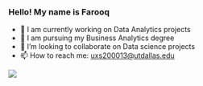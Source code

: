 ### Hello! My name is Farooq 

- 🔭 I am currently working on Data Analytics projects
- 🌱 I am pursuing my Business Analytics degree
- 👯 I’m looking to collaborate on Data science projects
- 📫 How to reach me: uxs200013@utdallas.edu

<img src="https://github-readme-stats.vercel.app/api?username=nimblefox&&show_icons=true&title_color=ffffff&icon_color=bb2acf&text_color=daf7dc&bg_color=151515">
